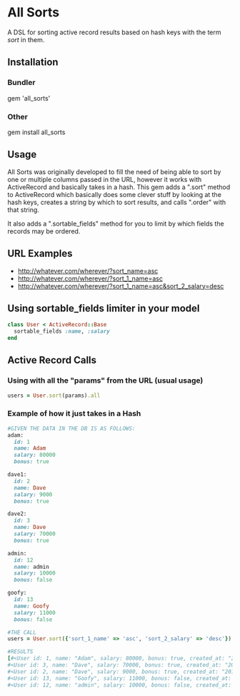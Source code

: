 # All Sorts

A DSL for sorting active record results based on hash keys with the term _sort_ in them.

## Installation

### Bundler
gem 'all_sorts'

### Other
gem install all_sorts

## Usage
All Sorts was originally developed to fill the need of being able to
sort by one or multiple columns passed in the URL, however it works with
ActiveRecord and basically takes in a hash.  This gem adds a ".sort" method
to ActiveRecord which basically does some clever stuff by looking at the
hash keys, creates a string by which to sort results, and calls ".order"
with that string.

It also adds a ".sortable_fields" method for you to limit by which fields
the records may be ordered.

## URL Examples
* http://whatever.com/wherever/?sort_name=asc
* http://whatever.com/wherever/?sort_1_name=asc
* http://whatever.com/wherever/?sort_1_name=asc&sort_2_salary=desc

## Using sortable_fields limiter in your model
``` ruby
class User < ActiveRecord::Base
  sortable_fields :name, :salary
end
```

## Active Record Calls
### Using with all the "params" from the URL (usual usage)
``` ruby
users = User.sort(params).all
```
    
### Example of how it just takes in a Hash
```ruby
#GIVEN THE DATA IN THE DB IS AS FOLLOWS:
adam:
  id: 1
  name: Adam
  salary: 80000
  bonus: true

dave1:
  id: 2
  name: Dave
  salary: 9000
  bonus: true

dave2:
  id: 3
  name: Dave
  salary: 70000
  bonus: true

admin:
  id: 12
  name: admin
  salary: 10000
  bonus: false

goofy:
  id: 13
  name: Goofy
  salary: 11000
  bonus: false

#THE CALL
users = User.sort({'sort_1_name' => 'asc', 'sort_2_salary' => 'desc'}).all

#RESULTS
[#<User id: 1, name: "Adam", salary: 80000, bonus: true, created_at: "2011-06-08 15:30:06", updated_at: "2011-06-08 15:30:06">,
#<User id: 3, name: "Dave", salary: 70000, bonus: true, created_at: "2011-06-08 15:30:06", updated_at: "2011-06-08 15:30:06">,
#<User id: 2, name: "Dave", salary: 9000, bonus: true, created_at: "2011-06-08 15:30:06", updated_at: "2011-06-08 15:30:06">,
#<User id: 13, name: "Goofy", salary: 11000, bonus: false, created_at: "2011-06-08 15:30:06", updated_at: "2011-06-08 15:30:06">, 
#<User id: 12, name: "admin", salary: 10000, bonus: false, created_at: "2011-06-08 15:30:06", updated_at: "2011-06-08 15:30:06">]
```
    
